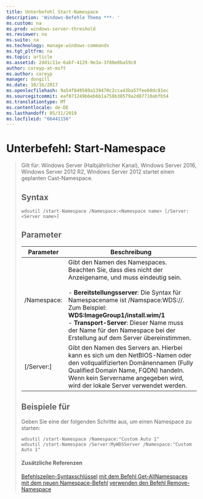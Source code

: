 ```yaml
---
title: Unterbefehl Start-Namespace
description: 'Windows-Befehle Thema ***- '
ms.custom: na
ms.prod: windows-server-threshold
ms.reviewer: na
ms.suite: na
ms.technology: manage-windows-commands
ms.tgt_pltfrm: na
ms.topic: article
ms.assetid: 2dd1c11e-6ab7-4129-9e3a-3f80e0ba59c0
author: coreyp-at-msft
ms.author: coreyp
manager: dongill
ms.date: 10/16/2017
ms.openlocfilehash: 9a54f849580a139470c2cca43ba57fee60dc81ec
ms.sourcegitcommit: eaf071249b6eb6b1a758b38579a2d87710abfb54
ms.translationtype: MT
ms.contentlocale: de-DE
ms.lasthandoff: 05/31/2019
ms.locfileid: "66441156"
---
```

# <a name="subcommand-start-namespace"></a>Unterbefehl: Start-Namespace

> Gilt für: Windows Server (Halbjährlicher Kanal), Windows Server 2016, Windows Server 2012 R2, Windows Server 2012 startet einen geplanten Cast-Namespace.
> ## <a name="syntax"></a>Syntax
> ```
> wdsutil /start-Namespace /Namespace:<Namespace name> [/Server:<Server name>]
> ```
> ## <a name="parameters"></a>Parameter
> 
> |          Parameter          |                                                                                                                                                                                             Beschreibung                                                                                                                                                                                             |
> |-----------------------------|-----------------------------------------------------------------------------------------------------------------------------------------------------------------------------------------------------------------------------------------------------------------------------------------------------------------------------------------------------------------------------------------------------|
> | /Namespace:<Namespace name> | Gibt den Namen des Namespaces. Beachten Sie, dass dies nicht der Anzeigename, und muss eindeutig sein.<br /><br />-   **Bereitstellungsserver**: Die Syntax für Namespacename ist /Namspace:WDS:<Image group>/<Image name>/<Index>. Zum Beispiel: **WDS:ImageGroup1/install.wim/1**<br />-   **Transport-Server**: Dieser Name muss der Name für den Namespace bei der Erstellung auf dem Server übereinstimmen. |
> |   [/Server:<Server name>]   |                                                                                                           Gibt den Namen des Servers an. Hierbei kann es sich um den NetBIOS-Namen oder den vollqualifizierten Domänennamen (Fully Qualified Domain Name, FQDN) handeln. Wenn kein Servername angegeben wird, wird der lokale Server verwendet werden.                                                                                                           |
> 
> ## <a name="BKMK_examples"></a>Beispiele für
> Geben Sie eine der folgenden Schritte aus, um einen Namespace zu starten:
> ```
> wdsutil /start-Namespace /Namespace:"Custom Auto 1"
> wdsutil /start-Namespace /Server:MyWDSServer /Namespace:"Custom Auto 1"
> ```
> #### <a name="additional-references"></a>Zusätzliche Referenzen
> [Befehlszeilen-Syntaxschlüssel](command-line-syntax-key.md)
> [mit dem Befehl Get-AllNamespaces](using-the-get-allnamespaces-command.md)
> [mit dem neuen Namespace-Befehl](using-the-new-namespace-command.md)
> [verwenden den Befehl Remove-Namespace](using-the-remove-namespace-command.md)
